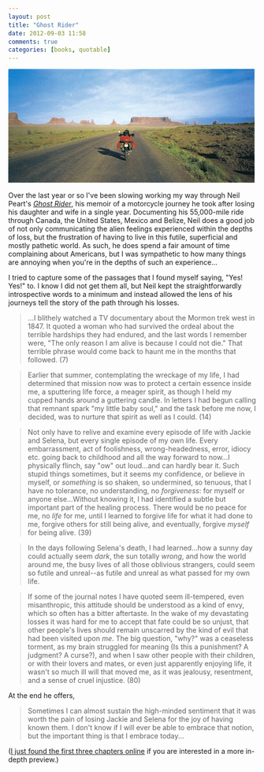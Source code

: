 ```yaml
---
layout: post
title: "Ghost Rider"
date: 2012-09-03 11:58
comments: true
categories: [books, quotable]
---
```


![](/assets/2012/09/books07090402.jpg)

Over the last year or so I've been slowing working my way through Neil Peart's _[Ghost Rider](http://www.amazon.com/Ghost-Rider-Travels-Healing-Road/dp/1550225480/)_, his memoir of a motorcycle journey he took after losing his daughter and wife in a single year. Documenting his 55,000-mile ride through Canada, the United States, Mexico and Belize, Neil does a good job of not only communicating the alien feelings experienced within the depths of loss, but the frustration of having to live in this futile, superficial and mostly pathetic world. As such, he does spend a fair amount of time complaining about Americans, but I was sympathetic to how many things are annoying when you're in the depths of such an experience...

I tried to capture some of the passages that I found myself saying, "Yes! Yes!" to. I know I did not get them all, but Neil kept the straightforwardly introspective words to a minimum and instead allowed the lens of his journeys tell the story of the path through his losses.

> ...I blithely watched a TV documentary about the Mormon trek west in 1847. It quoted a woman who had survived the ordeal about the terrible hardships they had endured, and the last words I remember were, "The only reason I am alive is because I could not die." That terrible phrase would come back to haunt me in the months that followed. (7)

> Earlier that summer, contemplating the wreckage of my life, I had determined that mission now was to protect a certain essence inside me, a sputtering life force, a meager spirit, as though I held my cupped hands around a guttering candle. In letters I had begun calling that remnant spark "my little baby soul," and the task before me now, I decided, was to nurture that spirit as well as I could. (14)

> Not only have to relive and examine every episode of life with Jackie and Selena, but every single episode of my own life. Every embarrassment, act of foolishness, wrong-headedness, error, idiocy etc. going back to childhood and all the way forward to now...I physically flinch, say "ow" out loud...and can hardly bear it. Such stupid things sometimes, but it seems my confidence, or believe in myself, or _something_ is so shaken, so undermined, so tenuous, that I have no tolerance, no understanding, no _forgiveness_: for myself or anyone else...Without knowing it, I had identified a subtle but important part of the healing process. There would be no peace for me, no _life_ for me, until I learned to forgive life for what it had done to me, forgive others for still being alive, and eventually, forgive _myself_ for being alive. (39)

> In the days following Selena's death, I had learned...how a sunny day could actually seem _dark_, the sun totally _wrong_, and how the world around me, the busy lives of all those oblivious strangers, could seem so futile and unreal--as futile and unreal as what passed for my own life.

> If some of the journal notes I have quoted seem ill-tempered, even misanthropic, this attitude should be understood as a kind of envy, which so often has a bitter aftertaste. In the wake of my devastating losses it was hard for me to accept that fate could be so unjust, that other people's lives should remain unscarred by the kind of evil that had been visited upon _me_. The big question, "why?" was a ceaseless torment, as my brain struggled for meaning (Is this a punishment? A judgment? A curse?), and when I saw other people with their children, or with their lovers and mates, or even just apparently enjoying life, it wasn't so much ill will that moved me, as it was jealousy, resentment, and a sense of cruel injustice. (80)

At the end he offers,

> Sometimes I can almost sustain the high-minded sentiment that it was worth the pain of losing Jackie and Selena for the joy of having known them. I don't know if I will ever be able to embrace that notion, but the important thing is that I embrace today...

([I just found the first three chapters online](http://www.cygnus-x1.net/links/rush/peart-ghost-rider.php) if you are interested in a more in-depth preview.)